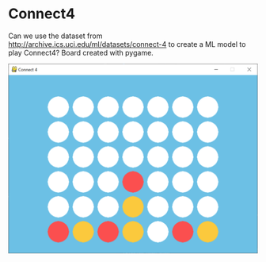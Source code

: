 # Connect4
 
Can we use the dataset from http://archive.ics.uci.edu/ml/datasets/connect-4 to create a ML model to play Connect4?
Board created with pygame.

![image](boardExample.png)
